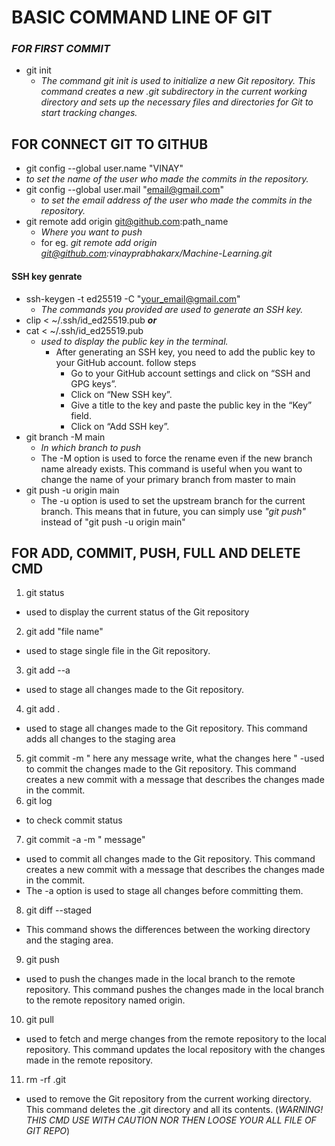 #  BASIC COMMAND LINE OF GIT
### *FOR FIRST COMMIT*
- git init
  - *The command git init is used to initialize a new Git repository. This command creates a new .git subdirectory in the current working directory and sets up the necessary files and directories for Git to start tracking changes.*
## FOR CONNECT GIT TO GITHUB
- git config --global user.name "VINAY"
 - *to set the name of the user who made the commits in the repository.* 
- git config --global user.mail "email@gmail.com"
   - *to set the email address of the user who made the commits in the repository.*
- git remote add origin git@github.com:path_name
    - *Where you want to push*
    - for eg. *git remote add origin git@github.com:vinayprabhakarx/Machine-Learning.git*
 #### SSH key genrate
  - ssh-keygen -t ed25519 -C "your_email@gmail.com"
    - *The commands you provided are used to generate an SSH key.*
  -  clip < ~/.ssh/id_ed25519.pub **_or_**
  - cat < ~/.ssh/id_ed25519.pub
    - *used to display the public key in the terminal.*
      - After generating an SSH key, you need to add the public key to your GitHub account. follow steps
        - Go to your GitHub account settings and click on “SSH and GPG keys”.
        - Click on “New SSH key”.
        - Give a title to the key and paste the public key in the “Key” field.
        - Click on “Add SSH key”.
- git branch -M main
    - *In which branch to push*
    - The -M option is used to force the rename even if the new branch name already exists. This command is useful when you want to change the name of your primary branch from master to main
- git push -u origin main
  - The -u option is used to set the upstream branch for the current branch. This means that in future, you can simply use *"git push"* instead of "git push -u origin main"
## FOR ADD, COMMIT, PUSH, FULL AND DELETE CMD
1. git status
- used to display the current status of the Git repository
2. git add "file name"
- used to stage single file in the Git repository.
3. git add --a
-  used to stage all changes made to the Git repository.
4. git add .
- used to stage all changes made to the Git repository. This command adds all changes to the staging area
5. git commit -m " here any message write, what the changes here "
  -used to commit the changes made to the Git repository. This command creates a new commit with a message that describes the changes made in the commit.
6. git log
- to check commit status
7. git commit -a -m " message"
- used to commit all changes made to the Git repository. This command creates a new commit with a message that describes the changes made in the commit.
- The -a option is used to stage all changes before committing them.
8. git diff --staged
- This command shows the differences between the working directory and the staging area.
9. git push 
- used to push the changes made in the local branch to the remote repository. This command pushes the changes made in the local branch to the remote repository named origin.
10. git pull 
 - used to fetch and merge changes from the remote repository to the local repository. This command updates the local repository with the changes made in the remote repository.
11. rm -rf .git
- used to remove the Git repository from the current working directory. This command deletes the .git directory and all its contents. (*WARNING! THIS CMD USE WITH CAUTION NOR THEN LOOSE YOUR ALL FILE OF GIT REPO*)
